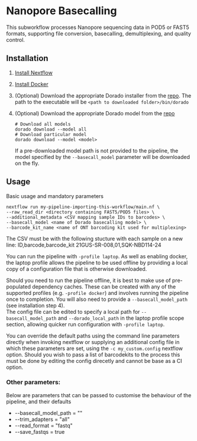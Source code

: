 # Nanopore Basecalling

This subworkflow processes Nanopore sequencing data in POD5 or FAST5 formats, supporting file conversion, basecalling, demultiplexing, and quality control.

## Installation

1. [Install Nextflow](https://www.nextflow.io/docs/latest/install.html)

2. [Install Docker](https://docs.docker.com/engine/install/)

3. (Optional) Download the appropriate Dorado installer from the [repo](https://github.com/nanoporetech/dorado#installation). The path to the executable will be `<path to downloaded folder>/bin/dorado`

4. (Optional) Download the appropriate Dorado model from the [repo](https://github.com/nanoporetech/dorado/#available-basecalling-models)

   ```
   # Download all models
   dorado download --model all
   # Download particular model
   dorado download --model <model>
   ```

   If a pre-downloaded model path is not provided to the pipeline, the model specified by the `--basecall_model` parameter will be downloaded on the fly.

## Usage
Basic usage and mandatory parameters

```
nextflow run my-pipeline-importing-this-workflow/main.nf \
--raw_read_dir <directory containing FAST5/POD5 files> \
--additional_metadata <CSV mapping sample IDs to barcodes> \
--basecall_model <name of Dorado basecalling model> \
--barcode_kit_name <name of ONT barcoding kit used for multiplexing>
```

The CSV must be with the following stucture with each sample on a new line: 
ID,barcode,barcode_kit
21GUS-SR-008,01,SQK-NBD114-24

You can run the pipeline with `-profile laptop`. As well as enabling docker, the laptop profile allows the pipeline to be used offline by providing a local copy of a configuration file that is otherwise downloaded.

Should you need to run the pipeline offline, it is best to make use of pre-populated dependency caches. These can be created with any of the supported profiles (e.g. `-profile docker`) and involves running the pipeline once to completion. You will also need to provide a `--basecall_model_path` (see installation step 4).  
The config file can be edited to specify a local path for `--basecall_model_path` and `--dorado_local_path` in the laptop profile scope section, allowing quicker run configuration with `-profile laptop`.

You can override the default paths using the command line parameters directly when invoking nextflow or supplying an additional config file in which these parameters are set, using the `-c my_custom.config` nextflow option. Should you wish to pass a list of barcodekits to the process this must be done by editing the config direcetly and cannot be base as a CI option.

### Other parameters:

Below are parameters that can be passed to customise the behaviour of the pipeline, and their defaults

- --basecall_model_path = ""
- --trim_adapters = "all"
- --read_format = "fastq"
- --save_fastqs = true